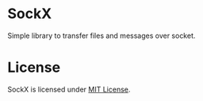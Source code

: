 # SockX

Simple library to transfer files and messages over socket.

# License

SockX is licensed under <a href="https://github.com/pulse-net/sockx/blob/master/LICENSE">MIT License</a>.
